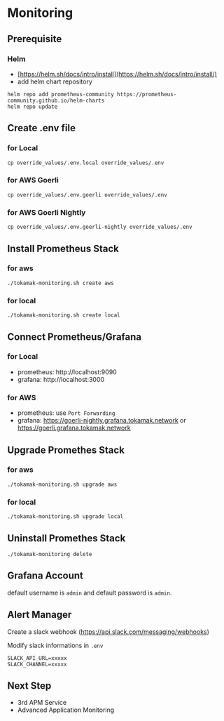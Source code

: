 # Monitoring

## Prerequisite

### Helm

* [https://helm.sh/docs/intro/install](https://helm.sh/docs/intro/install/)
* add helm chart repository

```
helm repo add prometheus-community https://prometheus-community.github.io/helm-charts
helm repo update
```

## Create .env file

### for Local

```
cp override_values/.env.local override_values/.env
```

### for AWS Goerli

```
cp override_values/.env.goerli override_values/.env
```

### for AWS Goerli Nightly

```
cp override_values/.env.goerli-nightly override_values/.env
```

## Install Prometheus Stack

### for aws

```
./tokamak-monitoring.sh create aws
```

### for local

```
./tokamak-monitoring.sh create local
```

## Connect Prometheus/Grafana

### for Local

- prometheus: http://localhost:9090
- grafana: http://localhost:3000

### for AWS

- prometheus: use `Port Forwarding`
- grafana: https://goerli-nightly.grafana.tokamak.network or https://goerli.grafana.tokamak.network

## Upgrade Promethes Stack

### for aws

```
./tokamak-monitoring.sh upgrade aws
```

### for local

```
./tokamak-monitoring.sh upgrade local
```

## Uninstall Promethes Stack

```
./tokamak-monitoring delete
```

## Grafana Account

default username is `admin` and default password is `admin`.

## Alert Manager

Create a slack webhook (https://api.slack.com/messaging/webhooks)

Modify slack informations in `.env`

```
SLACK_API_URL=xxxxx
SLACK_CHANNEL=xxxxx
```

## Next Step

- 3rd APM Service
- Advanced Application Monitoring
